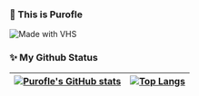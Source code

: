 ### :wave: This is Purofle

![Made with VHS](https://vhs.charm.sh/vhs-5GtN4xFfSRBJQaAr05Eb7E.gif)

### :sparkles: My Github Status
| [![Purofle's GitHub stats](https://github-readme-stats.vercel.app/api?username=purofle&show_icons=true&include_all_commits=true&theme=buefy&hide_border=true)](https://github.com/anuraghazra/github-readme-stats) | [![Top Langs](https://github-readme-stats.vercel.app/api/top-langs/?username=purofle&layout=compact&theme=buefy&hide_border=true)](https://github.com/anuraghazra/github-readme-stats) |
| ---------------- | ---------------- |

